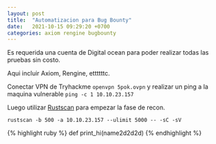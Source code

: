 ```yaml
---
layout: post
title:  "Automatizacion para Bug Bounty"
date:   2021-10-15 09:29:20 +0700
categories: axiom rengine bugbounty
---
```

Es requerida una cuenta de Digital ocean para poder realizar todas las pruebas sin costo.

Aqui incluir Axiom, Rengine, ettttttc.




Conectar VPN de Tryhackme `openvpn 5pok.ovpn` y realizar un ping a la maquina vulnerable `ping -c 1 10.10.23.157`

Luego utilizar [Rustscan][rustscan] para empezar la fase de recon.

`rustscan -b 500 -a 10.10.23.157 --ulimit 5000 -- -sC -sV`



{% highlight ruby %}
def print_hi(name2d2d2d)
{% endhighlight %}  


[rustscan]: https://github.com/RustScan/RustScan
